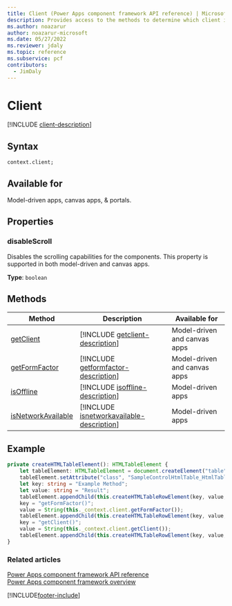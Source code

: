 ```yaml
---
title: Client (Power Apps component framework API reference) | Microsoft Docs
description: Provides access to the methods to determine which client is being used, whether the client is connected to server, and what kind of device is being used.
ms.author: noazarur
author: noazarur-microsoft
ms.date: 05/27/2022
ms.reviewer: jdaly
ms.topic: reference
ms.subservice: pcf
contributors:
  - JimDaly
---
```


# Client

[!INCLUDE [client-description](includes/client-description.md)]

## Syntax

`context.client;`

## Available for

Model-driven apps, canvas apps, & portals.

## Properties

### disableScroll

Disables the scrolling capabilities for the components. This property is supported in both model-driven and canvas apps.

**Type**: `boolean`

## Methods

| Method                                             | Description                                                                                    | Available for                |
| -------------------------------------------------- | ---------------------------------------------------------------------------------------------- | ---------------------------- |
| [getClient](client/getclient.md)                   | [!INCLUDE [getclient-description](client/includes/getclient-description.md)]                   | Model-driven and canvas apps |
| [getFormFactor](client/getformfactor.md)           | [!INCLUDE [getformfactor-description](client/includes/getformfactor-description.md)]           | Model-driven and canvas apps |
| [isOffline](client/isoffline.md)                   | [!INCLUDE [isoffline-description](client/includes/isoffline-description.md)]                   | Model-driven apps            |
| [isNetworkAvailable](client/isnetworkavailable.md) | [!INCLUDE [isnetworkavailable-description](client/includes/isnetworkavailable-description.md)] | Model-driven apps            |

## Example

```TypeScript
private createHTMLTableElement(): HTMLTableElement {
    let tableElement: HTMLTableElement = document.createElement("table");
    tableElement.setAttribute("class", "SampleControlHtmlTable_HtmlTable");
    let key: string = "Example Method";
    let value: string = "Result";
    tableElement.appendChild(this.createHTMLTableRowElement(key, value, true));
    key = "getFormFactor()";
    value = String(this._context.client.getFormFactor());
    tableElement.appendChild(this.createHTMLTableRowElement(key, value, false));
    key = "getClient()";
    value = String(this._context.client.getClient());
    tableElement.appendChild(this.createHTMLTableRowElement(key, value, false));
}
```

### Related articles

[Power Apps component framework API reference](../reference/index.md)<br/>
[Power Apps component framework overview](../overview.md)

[!INCLUDE[footer-include](../../../includes/footer-banner.md)]
